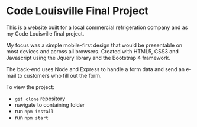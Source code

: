 Code Louisville Final Project
=============================

This is a website built for a local commercial refrigeration company and as my Code Louisville final project.

My focus was a simple mobile-first design that would be presentable on most devices and across all browsers. Created with HTML5, CSS3 and Javascript using the Jquery library and the Bootstrap 4 framework.

The back-end uses Node and Express to handle a form data and send an e-mail to customers who fill out the form. 

To view the project:
+ `git clone` repository
+ navigate to containing folder
+ run `npm install`
+ run `npm start`

